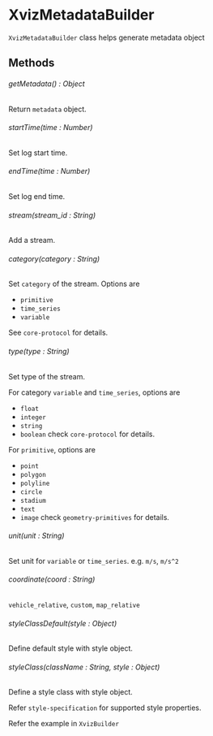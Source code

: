 # XvizMetadataBuilder

`XvizMetadataBuilder` class helps generate metadata object


## Methods

###### getMetadata() : Object
Return `metadata` object.

###### startTime(time : Number)
Set log start time.

###### endTime(time : Number)
Set log end time.

###### stream(stream_id : String)
Add a stream.

###### category(category : String)
Set `category` of the stream. Options are

- `primitive`
- `time_series`
- `variable`

See `core-protocol` for details.


###### type(type : String)
Set type of the stream.

For category `variable` and `time_series`, options are
- `float`
- `integer`
- `string`
- `boolean`
check `core-protocol` for details.

For `primitive`, options are
- `point`
- `polygon`
- `polyline`
- `circle`
- `stadium`
- `text`
- `image`
check `geometry-primitives` for details.


###### unit(unit : String)
Set unit for `variable` or `time_series`. e.g. `m/s`, `m/s^2`

###### coordinate(coord : String)
`vehicle_relative`, `custom`, `map_relative`

###### styleClassDefault(style : Object)
Define default style with style object.

###### styleClass(className : String, style : Object)
Define a style class with style object.

Refer `style-specification` for supported style properties.

Refer the example in `XvizBuilder`
